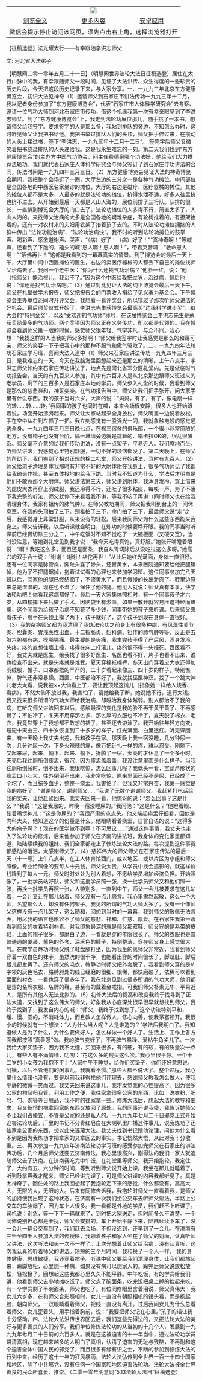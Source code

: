 

<table>
  <tr>
    <td align="center" colspan="3">
      <a href="https://github.com/ogate/ogate/blob/master/README.md"><img src="https://cloud.githubusercontent.com/assets/11880933/13434984/f430fae2-e012-11e5-814f-c2df1e82b247.jpg"/></a>
    </td>
  </tr>
  <tr>
    <td align="center">
      <a href="https://s3.ap-south-1.amazonaws.com/ogatem/oGate.htm?c818367&from=oNote">浏览全文</a>
    </td>
    <td align="center">
      <a href="https://s3.ap-south-1.amazonaws.com/ogatem/oGate.htm?from=oNote">更多内容</a>
    </td>
    <td align="center">
      <a href="https://raw.githubusercontent.com/ogate/up/master/ogate.apk">安卓应用</a>
    </td>
  </tr>
  <tr>
    <td align="center" colspan="3">
      微信会提示停止访问该网页，须先点击右上角，选择浏览器打开
    </td>
  </tr>
</table>    


【征稿选登】法光耀太行——有幸跟随李洪志师父


文: 河北省大法弟子




【明慧网二零一零年五月二十一日】（明慧网世界法轮大法日征稿选登）居住在太行山脉中的我，有幸跟随师父一段时间，见证了大法洪传、众生得度的一些珍贵的历史片段，今天把这段历史记录下来，与大家分享。一、一九九三年北京东方健康博览会，初识大法见神奇（1）邀请师父到石家庄市讲法传功一九九三年十二月，我以记者身份参加了“东方健康博览会”，代表“石家庄市人体科学研究会”去考察、邀请一位气功大师到河北石家庄市传功，借这个机缘我第一次有幸亲眼见到了李洪志师父。到了“东方健康博览会”上，我走到法轮功展位那儿，随手挑了一本书，想请师父给我签字。要求签字的人是那么多，我站到排队的旁边，不知怎么办时，这时听见师父让我把书给他。我把书举过排队人们的头顶，师父把手伸过来，在攒动的人头上接过书，签下“李洪志，一九九三年十二月十二日”。 签完字后师父又微笑着把书绕过排队的人头递给我。这是我永生难忘的一刻。第二天我们找到“东方健康博览会”的主办方中国气功协会，问主任费德泉哪个功法好，他给我们大力推荐法轮功。我们就代表石家庄人体科学研究会与师父签订了到石家庄传功讲法的合同，传法时间是一九九四年三月三日。（2）东方健康博览会见证大法的神奇博览会期间，我把整个会场逛了一圈，大厅左边的三分之一是各种气功摊位，中间部位是全国各地的中西医名家坐诊的摊位，大厅的右边是磁疗、医疗器械的摊位。其他的摊位人都不是太多，人最多的就是法轮功的摊位，挤得水泄不通，好多人往里挤也挤不进去。从开始到最后一天都是人山人海的，展位前排了三行队。队排的很长，一直排到博览会大厅的门口去了。法轮功摊位的人多得不行，简直太多了，人山人海的。来找师父治病的大多是全国各地的疑难杂症，有轮椅推着的，有担架抬着的，还有一对农村来的夫妇用铁架子抬着孩子去的。不时从法轮功摊位拥挤的人群中传出 “法轮功能治病”、“法轮功治病快”。我不时的听到法轮功摊位的鼓掌声、喝彩声、感激道谢声、哭声，“（病）好了！（病）好了！”“真神奇啊！”等喊声，还看到了下跪的，磕头的喊“恩人啊！恩人啊！”，带着哭音喊：“救命恩人啊！”“活佛再世！”这都是我看到的一幕幕真实的情景。到了博览会的最后一天上午，大厅里中间中西医摊位的医生，右边的卖医疗器械的人都丢下自己的摊位找师父治病去了。我问一个老中医：“你为什么还找气功治病？”他脸一红，说：“他（指师父）能治根儿，我治不了。”因为这个中医给我把过脉，治过病，最后他说：“你还是找气功治病吧。”（3）通过对比见证大法的纯正博览会最后一天下午，师父在礼堂做学术报告，师父把报告会的门票收入捐给了见义勇为基金会。下午博览会主办单位还同时开评奖会，我想看一看评奖会，所以错过了那次听师父讲法的好机会。最后颁奖仪式开始了，李洪志先生获博览会最高奖“边缘科学进步奖”，和大会的“特别金奖”，以及“受欢迎的气功师”称号，在该届博览会上李洪志先生是荣获奖励最多的气功师。两个奖项因为师父正在义务传功，所以都是代领的。我在博览会看到师父第一眼的时候，感觉师父很年轻、气宇非凡、与众不同。我心想：“我找这样的人当我的师父多好啊！”师父给我签字时让我感觉是那么的和蔼可亲，师父的笑容一下子把我心中的那种不服气和傲气驱散了。二、一九九四年法轮功石家庄学习班，喜闻大法入道中（1）师父来石家庄讲法传功一九九四年三月三日，是我难忘的一天，今天在我脑海里回想起来还是那么的清晰。上午八点半，李洪志师父如约来石家庄传功讲法了，地点先是河北省军分区礼堂内。先是做临时气功报告会，当天约有九百来人参加，其中有六百来人是从北京那边跟师父班过来的老学员，剩下的三百多人是石家庄本地的学员。师父步入礼堂的时候，我看到师父是那么的慈悲祥和，神采奕奕。在气功报告当中，师父让我们把手张开，问大家手里有什么东西。我的孩子当时六岁，大声的说：“妈妈，有了，有了，像电扇一样的转……转……转。”我同事的孩子也同时在喊，本来会场很安静，很多人也开始跟着说，场面开始沸腾起来。师父让大家站起来全身放松，师父嘴里一边说着放松，手在空中从右到左抓了一把。我立刻感觉有一股强光一闪，我就象触电般的感觉通透全身。一九九四年三月三日晚七点，在棉三宿舍的俱乐部，一个很小非常简陋的地方，没有椅子也没有台阶，隔一堵墙旁边就是跳舞的、唱卡拉OK的，很乱很嘈杂。师父毫不介意的给我们传功讲法，没有一点架子，平易近人。我们席地而坐，听师父讲法，我感觉心里特别舒服，一切不好的烦恼都没了。第二天晚上，在师父的帮助下，我们搬到了相对正规的棉二礼堂，师父开始讲法，当时有九百人。（2）师父给弟子清理身体我那时有非常不好的大附体附在我身上，很多气功师见了我都给我磕头作揖，甚至五体投地的给我下跪。当时我不知道为什么，学法后才明白是他们不敢惹那个大附体。师父讲法第三天，师父讲到附体，我浑身发冷，穿上借来的虎皮大衣再穿上羽绒服，我还冷得不行，还吐了很多粘痰，每咳一声，为了不落下我完整的听法，师父就停下来看着我不讲，等我不咳了再讲（同时师父也在给我清理身体，我家有祖传的肺气肿）。在师父教功期间，师父把我叫到台上的一间休息室，在我的头顶拍了三下，颈椎拍了三下，命门拍了三下，最后师父说“走”之后，我感觉身上非常舒服，从来没有的轻松。后来我问师父为什么这些东西能来我身上，师父告诉我，以后听课就会明白，在炼功的时候要睁开眼。我的同事当时听课前已经胃切除三分之二，中午吃饭时不知不觉吃了一大碗板面（又硬又宽），当时没注意，等她到礼堂见到我才说：“我今天吃得真饱，真舒服。”她张开嘴瞪着眼说：“啊！我吃这么多，而且还是面条，我自从胃切除后从没吃过这么多呀。”她高兴的双手合十说：“谢谢！谢谢！华佗再世！”从此后她红光满面，身体一直很好。还有一位同事是脉管炎，脚趾头露了骨头，还冒黄水，本来医院通知要给他把腿锯掉，他为了不把腿锯掉，抱着试试看的心理也来参加学习班。这位同事参加完八天班以后，回家他的腿已经结痂了，不流黄水了，而且慢慢的长出新肉了。鞋里边原来总是湿湿的，现在也不湿了，保住了他的腿。他见人就说：师父真有本事，快学法轮功吧！你看我这病都好了。最后一天大家集体照相时，有一个同事孩子才六岁，从四楼摔下来后做了手术，因脑袋里有淤血，如果一散开就容易压迫神经而瘫痪，这个同事为给孩子治病不知花了多少钱，同事带她的孩子来听课。后来师父来看孩子，用手在头顶上摸了两下，孩子就好了，这个孩子到现在身体一直很好。（3）我的杂病师父都为我清理了我炼法轮功之前身上有很多种病，有风湿性关节炎、胆囊炎、胃浅表性出血、十二指肠炎、妇科病、祖传的肺气肿等等，反正是五脏六腑都有病，摸哪哪痛。最主要的是头痛，我生完孩子得了产后风，浑身发冷，头疼，疼的直想往墙上撞，疼得在床上打滚儿，疼的恨不得一头撞死。西医看不好，我丈夫就是医生，给我找了很多好医生、名医也看不好，片子也看不出来，谁也检查不出来，就是头疼就是难受。夏天穿棉袄棉裤，冬天出门穿着皮大衣还得加羽绒服，帽子、口罩都捂的严严的，二十岁看起来像三、四十岁的样子，特别憔悴，脾气还非常暴躁。西医、中医都治不好了，我就找巫医神汉。找了一个跳大神儿老太太看，说我被××大仙看上了，要让我顶起这摊儿（指象她一样给人烧香、看病），不然大仙不放过我，我害怕了，请她给我了断，她说她不行，道行太浅。我又找来很多所谓的气功大师给我治病，却越治我身体越弱。别人都治不了我的病，在听完师父讲法回来以后，感触最深的变化是我的脸不再干黄干黄了、不再感冒了；不怕冷了，冬天不用穿那么多、那么厚的衣服也不冷了，夏天脱了棉衣、毛衣，我竟然穿上了我想都不敢想的裙子，甚至还去游泳了。我开始往年轻方向变，短短十天由三、四十岁恢复到二十多岁的样子，红光满面、白里透红。听完课回来，有一天晚上我丈夫出差，我和孩子在家。那天晚上我一宿没睡，几分钟尿一次，几分钟尿一次，下身火辣辣的痛，像万把针扎一样的疼，难以忍受。刚躺下，又起来尿，起来、躺下、起来、躺下，折腾了一宿，天亮时才休息了一个多小时。天亮后我往厕所倒痰盂，很沉，因为痰盂盖着盖，我没注意里面是什么样子。当我往厕所倒尿时，倒不出来，我很吃惊，怎么回事儿呢？我低头一看，宝葫芦形状的痰盂口小肚大，往外倒倒不出来，我非常吃惊，原来里面已经不是尿，已经成了一个坨了，而且脓多血少，整整一痰盂。我害怕了，但我又非常兴奋，我第一感觉是我的病好了，“谢谢师父，谢谢师父……”我说了无数个谢谢师父。我赶紧打电话给我的丈夫，让他赶紧回来。我丈夫回来一看，他惊讶的说：“怎么回事？这是什么？”我说：“这是我尿的，昨晚一宿没睡尿的。”我问他：“这是什么？”他瞪着眼、张着嘴愣神儿：“这是你尿的？”我很严肃的点点头。他又端起痰盂仔细看，因他是内科大夫，他知道这个的份量是什么。他眼睛看着痰盂，自言自语的说：“这得多大的瘤子啊？！现在的医学做不到啊！不可思议……”通过这件事情，我丈夫也走入了法轮功的修炼，后来他参加了师父在济南的讲法班。我身体的变化家里都知道，陆陆续续我的姐妹、我们全家都走上了修炼法轮大法的路。每次提到这件事我都感动的落泪，太感谢师父了。（4）慈祥伟大的师父师父在石家庄传法的最后一天（十一号）上午八点半，在工人体育馆西门，或以地区、或以片区为小组和师父照像。专业给照像的要每人十元钱，师父说太贵，从学员中找会摄影的。就这样价钱降到了每人一元。师父时时处处为别人着想，不愿给学员增加经济负担。开始照像了，一批学员站好队，师父和这批学员照一张，换一批学员师父又和他们照一张，再换一批学员再照一张，人特别多，一直到中午，师父一会儿被要求在这儿站着，一会儿又让在那儿站着，师父没有一点儿怨言。我心里肃然起敬，这么一个大师，名望那么大，却没有任何架子。我见的所谓的气功大师太多了，没有一个像师父这样没有一点儿架子，这么随和，回想到当时的一幕幕，我对师父的敬佩无法言表，用尽我的语言也形容不了师父的慈悲、祥和、仁慈、厚爱。在石家庄我第一眼看到师父的衣着特别朴素。对我印象最深的就是师父那双鞋，师父穿的是系带的皮鞋，上面的褶子很多，都磨白了边，一看就是穿的年限很长了。师父的衣服也是普普通通的便装，酱色的外套、深灰色的裤子，特别整洁，穿在师父身上感觉很大气。在教学员静功时师父脱了鞋盘腿打坐，因为我坐的离师父非常近，我看到师父穿着一双白色的袜子，虽然洗的很干净，也能看出穿的时间很长了，脚趾肚、脚后跟儿都发黄了。还有师父的毛衣，教静功时师父把外套脱了，我看到师父穿的是V字领的灰色毛衣，胳膊肘处的线已经磨的很细、很稀，都快磨破了，依稀可以看到里面的衬衣，一看也穿了很多年了。我在北京见到过很多所谓的气功大师，他们都是穿的名牌衣服、名牌的鞋，甚至有的戴着金戒指。可我们师父朴素无华、平易近人，是所有其他人无法比拟的。（5）初修大法后的提高和改变我终于找寻到了正法大道，又找到了这么伟大的师父，好象我从心底深处很早很早就想找到师父，我终于找到了，我发自内心的喊：“师父，我终于找到您了。”这个功法特别平和，缓、慢、圆的，不消耗体力，而且教人怎样做人，修心向善，使我茅塞顿开。我很小的时候就有一个想法：“人为什么当人呢？人是谁造的？”学法后我明白了。我知道做人是为了什么，为什么要做好人，怎么样做一个好人了。生活上、工作上各方面我都按照“真善忍”做。我的脾气变好了，不再脾气暴躁、爱钻牛角尖儿了。一次我给大家买垫子，因为我不太懂，买回来很多，有的硬，有的软，有的质量次一点儿，有些人有不满情绪，叨叨：“花这么多的钱买这么次。”我心里很平静。一个十二岁的小女孩为我抱不平：“人家中午不睡觉，给你们买垫子，你们还好意思说，阿姨，以后不管他们的闲事儿，我就看不惯。”那些人都不说话了。整个过程，我心里什么情绪也没有，要是以前我非得找他们评理去，感谢师父教我怎么做人，使我平静的微微一笑而过。我丈夫回来说这事儿，我才发觉我的心性提高了。因为很多公家的物品归我管，利用工作之便，我往家拿很多公家的东西，比如：洗衣粉、肥皂、勺、碗等等日用品，我不时的往家拿一些。修炼大法后，想起大法的教导和要求，我又悄悄的把拿回家的东西又放回了原处。我的同事还说我傻，我告诉她师父不让我们占便宜，不管是公家的还是私人的。一九九九年七月二十日邪党正式开始迫害法轮功后，厂里的书记不分青红皂白在大喇叭里广播这件事儿，说我炼功了还往家拿公家的东西，想以此来诬蔑大法。我丈夫找到书记跟他论理，问他为什么看不到是因为我炼功才把拿家的又拿回去的事实。书记恍然大悟，从此对我十分敬重。三、再次参加一九九四年济南法轮功学习班的感受参加完师父在石家庄的讲法传功后，几个月后师父还要去济南传法。我心里很高兴，刚得法的我们一家人就追随师父去了济南。在济南我吃完中午饭，在礼堂里等师父，我开始抱轮，我定住了，大约有五、六分钟的时间，等到听到师父说开始上课。我坐在那儿就睡着了，听到鼓掌声我才醒来，师父已经讲完课了，可是师父讲课的内容我都听见了。真是太神奇了。回住处的路上我回想起了我抱轮定下来的感觉，什么都没有，高高大大，无限的大，无限的大。后来有同修告诉我，我抱轮时师父一直看着我，是师父的加持使我出现了这种状态。在济南有一次我们坐公交车去听师父讲法，半路上公交车的车胎爆了，因为车上人很多。我一看都是外地的学员，我们赶不上听课了。司机说：别急，等一下下一辆就来了，到时把大家送走，但时间多久不清楚。一个同修说别担心都是干扰，师父会安排的。车上开始平静下来，陆陆续续下车了，没一会儿一辆公交车到了，我们赶去会场，不但没迟到，还早到了一会儿。在济南有三千至四千人参加大法的传授班，我领着孩子和家人坐在了师父的对面，认真听师父讲法，这次听法和头一次不一样了。上次光想着让师父给治病，没有认真听，这次我认真的听着师父的讲法。短短的三个月时间，我和换了一个人一样， 我的身体健康、思维敏捷，我还穿着裙子。听课中师父要给我们清理身体，让我们都站起来，跺脚放松，心里想一种病，如果没有病可以想家人的。跺完后师父说放松放松，轻松极了。回想起这些我都心里久久不能平静。中午吃饭，有的学员给我们讲，他看到师父去小地摊吃饭了。师父点了碗面条，吃完饭把桌上掉的捡起来吃，有一个学员剩了半碗面条，师父也吃了。有位同修眼里含着泪说，师父真伟大！我女儿六岁多，在和师父合影照相时，女儿一直没有朝照相机的镜头看，而是扬起脸，朝向师父，一双眼睛看着师父，视线一直没有离开。过后我问女儿为什么总看着师父，女儿歪着头，用手指着胸前，说：“我要把师父记在心里。”孩子的话让我十分感动。四、法轮大法洪传世界回去后，我们这些先得法的，又把法轮大法的美好与更多善良的人们分享。我们单位修炼法轮功的从当初的十几个人，发展到一九九九年七月二十日前的六百多人。就是在这被迫害的十一年当中，通过法轮功学员讲清真相，现在越来越多的人明白了真相，认清了迫害的无耻与残酷，不再附和这个迫害全体中国人民的邪党了，而且很多有缘有识之士，不断的参加到修炼大法的行列中来。经历了这十一年的狂风暴雨，法轮大法弘传到全世界一百一十四个国家和地区，除了中共邪党，没有任何一个国家和地区迫害法轮功。法轮大法被全世界善良的民众所喜爱、推崇。（二零一零年明慧网“5.13法轮大法日”征稿选登）


